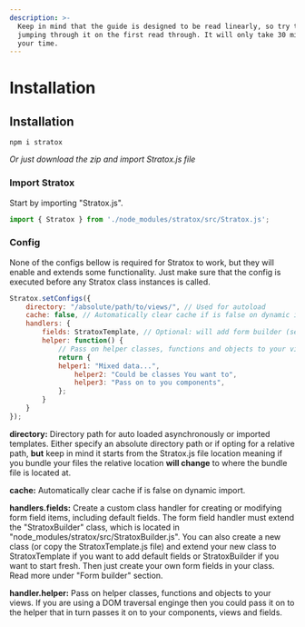 ```yaml
---
description: >-
  Keep in mind that the guide is designed to be read linearly, so try to avoid
  jumping through it on the first read through. It will only take 30 minutes of
  your time.
---
```


# Installation

## Installation

```
npm i stratox
```

_Or just download the zip and import Stratox.js file_

### Import Stratox

Start by importing "Stratox.js".

```js
import { Stratox } from './node_modules/stratox/src/Stratox.js';
```

### Config

None of the configs bellow is required for Stratox to work, but they will enable and extends some functionality. Just make sure that the config is executed before any Stratox class instances is called.

```js
Stratox.setConfigs({
    directory: "/absolute/path/to/views/", // Used for autoload
    cache: false, // Automatically clear cache if is false on dynamic import
    handlers: {
    	fields: StratoxTemplate, // Optional: will add form builder (se bellow)
    	helper: function() {
    	    // Pass on helper classes, functions and objects to your views
    	    return {
    		helper1: "Mixed data...",
                helper2: "Could be classes You want to",
                helper3: "Pass on to you components",
    	    };
    	}
    }
});
```

**directory:** Directory path for auto loaded asynchronously or imported templates. Either specify an absolute directory path or if opting for a relative path, **but** keep in mind it starts from the Stratox.js file location meaning if you bundle your files the relative location **will change** to where the bundle file is located at.

**cache:** Automatically clear cache if is false on dynamic import.

**handlers.fields:** Create a custom class handler for creating or modifying form field items, including default fields. The form field handler must extend the "StratoxBuilder" class, which is located in "node\_modules/stratox/src/StratoxBuilder.js". You can also create a new class (or copy the StratoxTemplate.js file) and extend your new class to StratoxTemplate if you want to add default fields or StratoxBuilder if you want to start fresh. Then just create your own form fields in your class. Read more under "Form builder" section.

**handler.helper:** Pass on helper classes, functions and objects to your views. If you are using a DOM traversal enginge then you could pass it on to the helper that in turn passes it on to your components, views and fields.
